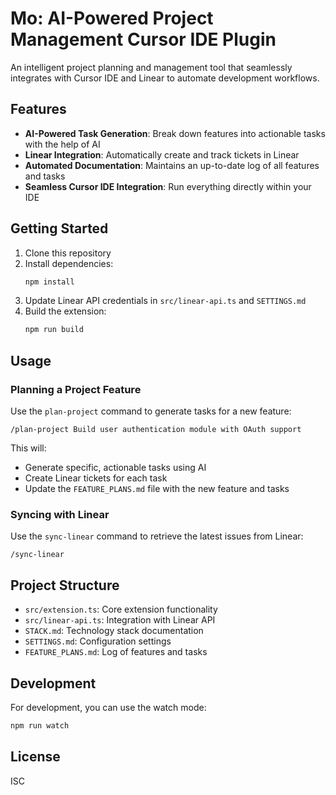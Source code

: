 # Mo: AI-Powered Project Management Cursor IDE Plugin

An intelligent project planning and management tool that seamlessly integrates with Cursor IDE and Linear to automate development workflows.

## Features

- **AI-Powered Task Generation**: Break down features into actionable tasks with the help of AI
- **Linear Integration**: Automatically create and track tickets in Linear
- **Automated Documentation**: Maintains an up-to-date log of all features and tasks
- **Seamless Cursor IDE Integration**: Run everything directly within your IDE

## Getting Started

1. Clone this repository
2. Install dependencies:
   ```bash
   npm install
   ```
3. Update Linear API credentials in `src/linear-api.ts` and `SETTINGS.md`
4. Build the extension:
   ```bash
   npm run build
   ```

## Usage

### Planning a Project Feature

Use the `plan-project` command to generate tasks for a new feature:

```
/plan-project Build user authentication module with OAuth support
```

This will:
- Generate specific, actionable tasks using AI
- Create Linear tickets for each task
- Update the `FEATURE_PLANS.md` file with the new feature and tasks

### Syncing with Linear

Use the `sync-linear` command to retrieve the latest issues from Linear:

```
/sync-linear
```

## Project Structure

- `src/extension.ts`: Core extension functionality
- `src/linear-api.ts`: Integration with Linear API
- `STACK.md`: Technology stack documentation
- `SETTINGS.md`: Configuration settings
- `FEATURE_PLANS.md`: Log of features and tasks

## Development

For development, you can use the watch mode:

```bash
npm run watch
```

## License

ISC 
